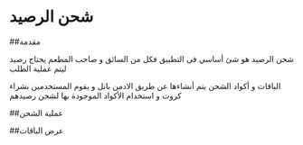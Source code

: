# شحن الرصيد

##مقدمة

شحن الرصيد هو شئ أساسي فى التطبيق فكل من السائق و صاحب المطعم يحتاج رصيد ليتم عملية الطلب

الباقات و أكواد الشحن يتم أنشاءها عن طريق الادمن بانل و يقوم المستخدمين بشراء كروت و استخدام الأكواد الموجودة بها لشحن رصيدهم



##عملية الشحن

<api-ref title="recharge" verb="post" route="/api/charge" :response-codes="[200, 401]">
    <template v-slot:description>
كل المطلوب هوا أرسال كود الشحن عبر ال api التالية 
    </template>
    <template v-slot:body>
        <api-ref-item name="code" :required="true" type="string">
            The code 
        </api-ref-item>
    </template>
    <template v-slot:headers>
        <api-ref-item name="Bearer Token" :required="true" type="string" example="application/json">
            Accept json responses
        </api-ref-item>
    </template>
    <template v-slot:200>
        <pre>
{
    "message": "charging your balance success",
}
        </pre>
    </template>
    <template v-slot:401>
        <pre>
{
    "message": "Unauthorized"
}
        </pre>
    </template>
</api-ref>

##عرض الباقات
<api-ref title="packages" verb="GET" route="/api/packages" :response-codes="[200, 401]">
    <template v-slot:description>
كل المطلوب هوا أرسال كود الشحن عبر ال api التالية 
    </template>
    <template v-slot:headers>
        <api-ref-item name="Bearer Token" :required="true" type="string" example="application/json">
            Accept json responses
        </api-ref-item>
    </template>
    <template v-slot:200>
        <pre>
{
    "packages": "array of packages"
}
        </pre>
    </template>
    <template v-slot:401>
        <pre>
{
    "message": "Unauthorized"
}
        </pre>
    </template>
</api-ref>
